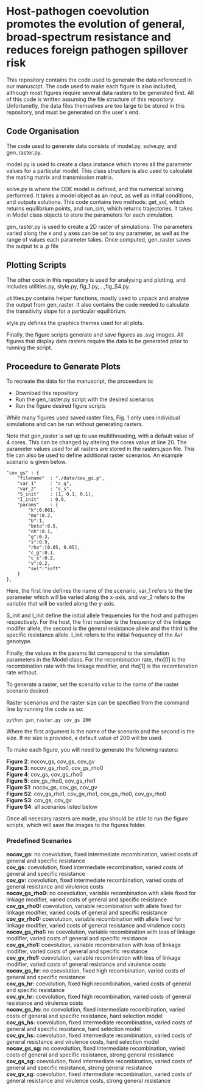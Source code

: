 # Host-pathogen coevolution promotes the evolution of general, broad-spectrum resistance and reduces foreign pathogen spillover risk

This repository contains the code used to generate the data referenced in our manuscipt. The code used to make each figure is also included, although most figures require several data rasters to be generated first. All of this code is written assuming the file structure of this repository. Unfortunetly, the data files themselves are too large to be stored in this repository, and must be generated on the user's end.

## Code Organisation

The code used to generate data consists of model.py, solve.py, and gen_raster.py.

model.py is used to create a class instance which stores all the parameter values for a particular model.
This class structure is also used to calculate the mating matrix and transmission matrix.

solve.py is where the ODE model is defined, and the numerical solving performed. It takes a model object as an input, as well as initial conditions, and outputs solutions. This code contains two methods: get_sol, which returns equilibrium points, and run_sim, which returns trajectories. It takes in Model class objects to store the parameters for each simulation.

gen_raster.py is used to create a 2D raster of simulations. The parameters varied along the x and y axes can be set to any parameter, as well as the range of values each parameter takes. Once computed, gen_raster saves the output to a .p file

## Plotting Scripts

The other code in this repository is used for analysing and plotting, and includes utilities.py, style.py, fig_1.py,...,fig_S4.py.

utilities.py contains helper functions, mostly used to unpack and analyse the output from gen_raster. It also contains the code needed to calculate the transitivity slope for a particular equilibrium.

style.py defines the graphics themes used for all plots.

Finally, the figure scripts generate and save figures as .svg images. All figures that display data rasters require the data to be generated prior to running the script.

## Proceedure to Generate Plots

To recreate the data for the manuscript, the proceedure is:
* Download this repository
* Run the gen_raster.py script with the desired scenarios
* Run the figure desired figure scripts

While many figures used saved raster files, Fig. 1 only uses individual simulations and can be run without generating rasters. 

Note that gen_raster is set up to use multithreading, with a default value of 4 cores. This can be changed by altering the cores value at line 20. The parameter values used for all rasters are stored in the rasters.json file. This file can also be used to define additional raster scenarios. An example scenario is given below.

```
"cov_gs" : {
    "filename"  : "./data/cov_gs.p",
    "var_1"     : "c_g",
    "var_2"     : "c_s",
    "S_init"    : [1, 0.1, 0.1],
    "I_init"    : 0.9,
    "params"    : {
        "k":0.001,
		"mu":0.2,
		"b":1,
		"beta":0.5,
		"nh":0.1,
		"g":0.3,
		"s":0.9,
		"rho":[0.05, 0.05],
		"c_g":0.1,
		"c_s":0.2,
		"v":0.2,						
		"sel":"soft"
    }
},
```

Here, the first line defines the name of the scenario, var_1 refers to the the parameter which will be varied along the x-axis, and var_2 refers to the variable that will be varied along the y-axis.

S_init and I_init define the initial allele frequencies for the host and pathogen respectively. For the host, the first number is the frequency of the linkage modifer allele, the second is the general resistance allele and the third is the specific resistance allele. I_init refers to the initial frequency of the Avr genotype.

Finally, the values in the params list correspond to the simulation parameters in the Model class. For the recombination rate, rho[0] is the recombination rate with the linkage modifier, and rho[1] is the recombination rate without.

To generate a raster, set the scenario value to the name of the raster scenario desired.

Raster scenarios and the raster size can be specified from the command line by running the code as so:

```
python gen_raster.py cov_gs 200
```

Where the first argument is the name of the scenario and the second is the size. If no size is provided, a default value of 200 will be used.

To make each figure, you will need to generate the following rasters:

**Figure 2**: nocov_gs, cov_gs, cov_gv\
**Figure 3**: nocov_gs_rho0, cov_gs_rho0\
**Figure 4**: cov_gs, cov_gs_rho0\
**Figure 5**: cov_gs_rho0, cov_gs_rho1\
**Figure S1**: nocov_gs, cov_gs, cov_gv\
**Figure S2**: cov_gs_rho1, cov_gv_rho1, cov_gs_rho0, cov_gv_rho0\
**Figure S3**: cov_gs, cov_gv\
**Figure S4**: all scenarios listed below

Once all necesary rasters are made, you should be able to run the figure scripts, which will save the images to the figures folder.

### Predefined Scenarios
**nocov_gs:** no coevolution, fixed intermediate recombination, varied costs of general and specific resistance\
**cov_gs:** coevolution, fixed intermediate recombination, varied costs of general and specific resistance\
**cov_gv:** coevolution, fixed intermediate recombination, varied costs of general resistance and virulence costs\
**nocov_gs_rho0:** no coevolution, variable recombination with allele fixed for linkage modifier, varied costs of general and specific resistance\
**cov_gs_rho0:** coevolution, variable recombination with allele fixed for linkage modifier, varied costs of general and specific resistance\
**cov_gv_rho0:** coevolution, variable recombination with allele fixed for linkage modifier, varied costs of general resistance and virulence costs\
**nocov_gs_rho1:** no coevolution, variable recombination with loss of linkage modifier, varied costs of general and specific resistance\
**cov_gs_rho1:** coevolution, variable recombination with loss of linkage modifier, varied costs of general and specific resistance\
**cov_gv_rho1:** coevolution, variable recombination with loss of linkage modifier, varied costs of general resistance and virulence costs\
**nocov_gs_hr:** no coevolution, fixed high recombination, varied costs of general and specific resistance\
**cov_gs_hr:** coevolution, fixed high recombination, varied costs of general and specific resistance\
**cov_gv_hr:** coevolution, fixed high recombination, varied costs of general resistance and virulence costs\
**nocov_gs_hs:** no coevolution, fixed intermediate recombination, varied costs of general and specific resistance, hard selection model\
**cov_gs_hs:** coevolution, fixed intermediate recombination, varied costs of general and specific resistance, hard selection model\
**cov_gv_hs:** coevolution, fixed intermediate recombination, varied costs of general resistance and virulence costs, hard selection model\
**nocov_gs_sg:** no coevolution, fixed intermediate recombination, varied costs of general and specific resistance, strong general resistance\
**cov_gs_sg:** coevolution, fixed intermediate recombination, varied costs of general and specific resistance, strong general resistance\
**cov_gv_sg:** coevolution, fixed intermediate recombination, varied costs of general resistance and virulence costs, strong general resistance